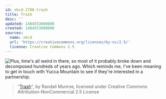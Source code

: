```yaml
---
id: xkcd.1786-trash
title: Trash
desc: ''
updated: 1484553600000
created: 1484553600000
sources:
  name: xkcd
  url: 'https://creativecommons.org/licenses/by-nc/2.5/'
  license: Creative Commons 2.5
---
```

![Plus, time's all weird in there, so most of it probably broke down and decomposed hundreds of years ago. Which reminds me, I've been meaning to get in touch with Yucca Mountain to see if they're interested in a partnership.](https://imgs.xkcd.com/comics/trash.png)
> "[Trash](https://xkcd.com/1786/)", by Randall Munroe, licensed under Creative Commons Attribution-NonCommercial 2.5 License
